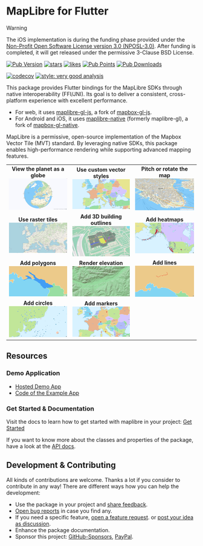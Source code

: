 # MapLibre for Flutter

> [!WARNING]
> The iOS implementation is during the funding phase provided under
> the [Non-Profit Open Software License version 3.0 (NPOSL-3.0)](https://opensource.org/license/osl-3-0-php).
> After funding is completed, it will get released under the permissive 3-Clause BSD License.

[![Pub Version](https://img.shields.io/pub/v/maplibre)](https://pub.dev/packages/maplibre)
[![stars](https://badgen.net/github/stars/josxha/flutter-maplibre?label=stars&color=green&icon=github)](https://github.com/josxha/flutter-maplibre/stargazers)
[![likes](https://img.shields.io/pub/likes/maplibre?logo=flutter)](https://pub.dev/packages/maplibre)
[![Pub Points](https://img.shields.io/pub/points/maplibre)](https://pub.dev/packages/maplibre/score)
[![Pub Downloads](https://img.shields.io/pub/dm/maplibre)](https://pub.dev/packages/maplibre)

[![codecov](https://codecov.io/gh/josxha/flutter-maplibre/graph/badge.svg?token=3LK7EQMSUM)](https://codecov.io/gh/josxha/flutter-maplibre)
[![style: very good analysis](https://img.shields.io/badge/style-very_good_analysis-B22C89.svg)](https://pub.dev/packages/very_good_analysis)

This package provides Flutter bindings for the MapLibre SDKs through native
interoperability (FFI/JNI). Its goal is to deliver a consistent, cross-platform
experience with excellent performance.

- For web, it uses [maplibre-gl-js](https://github.com/maplibre/maplibre-gl-js),
  a fork of [mapbox-gl-js](https://github.com/mapbox/mapbox-gl-js).
- For Android and iOS, it
  uses [maplibre-native](https://github.com/maplibre/maplibre-native) (formerly
  maplibre-gl), a fork
  of [mapbox-gl-native](https://github.com/mapbox/mapbox-gl-native).

MapLibre is a permissive, open-source implementation of the Mapbox Vector Tile
(MVT) standard. By leveraging native SDKs, this package enables high-performance
rendering while supporting advanced mapping features.

<table>
  <tbody>
    <tr>
      <td style="text-align: center;">
        <strong>View the planet as a globe</strong>
        <img src="https://raw.githubusercontent.com/josxha/flutter-maplibre/2244278ecb87117286a8c3fbad89717bc1231a1d/globe%20view.jpg" alt="Tilted and rotated map" />
      </td>
      <td style="text-align: center;">
        <strong>Use custom vector styles</strong>
        <img src="https://raw.githubusercontent.com/josxha/flutter-maplibre/d8e2c7daf15221f716a2ebbd63e57a317cb089ab/docs/static/img/showcase-map.jpg" alt="Custom styled map" />
      </td>
      <td style="text-align: center;">
        <strong>Pitch or rotate the map</strong>
        <img src="https://raw.githubusercontent.com/josxha/flutter-maplibre/2244278ecb87117286a8c3fbad89717bc1231a1d/tilt%20map.jpg" alt="Tilted and rotated map" />
      </td>
    </tr>
    <tr>
      <td style="text-align: center;">
        <strong>Use raster tiles</strong>
        <img src="https://raw.githubusercontent.com/josxha/flutter-maplibre/427311f8f4577c215bf73caf46e3769629e74e3b/docs/static/img/layers/raster_layer.jpg" alt="Fill Layer" />
      </td>
      <td style="text-align: center;">
        <strong>Add 3D building outlines</strong>
        <img src="https://raw.githubusercontent.com/josxha/flutter-maplibre/427311f8f4577c215bf73caf46e3769629e74e3b/docs/static/img/layers/fill_extrusion_layer.jpg" alt="Fill Extrusion Layer" />
      </td>
      <td style="text-align: center;">
        <strong>Add heatmaps</strong>
        <img src="https://raw.githubusercontent.com/josxha/flutter-maplibre/427311f8f4577c215bf73caf46e3769629e74e3b/docs/static/img/layers/heatmap_layer.jpg" alt="Fill Layer" />
      </td>
    </tr>
    <tr>
      <td style="text-align: center;">
        <strong>Add polygons</strong>
        <img src="https://raw.githubusercontent.com/josxha/flutter-maplibre/427311f8f4577c215bf73caf46e3769629e74e3b/docs/static/img/layers/fill_layer.jpg" alt="Fill Layer" />
      </td>
      <td style="text-align: center;">
        <strong>Render elevation</strong>
        <img src="https://raw.githubusercontent.com/josxha/flutter-maplibre/427311f8f4577c215bf73caf46e3769629e74e3b/docs/static/img/layers/hillshade_layer.jpg" alt="Fill Extrusion Layer" />
      </td>
      <td style="text-align: center;">
        <strong>Add lines</strong>
        <img src="https://raw.githubusercontent.com/josxha/flutter-maplibre/427311f8f4577c215bf73caf46e3769629e74e3b/docs/static/img/layers/line_layer.jpg" alt="Fill Layer" />
      </td>
    </tr>
    <tr>
      <td style="text-align: center;">
        <strong>Add circles</strong>
        <img src="https://raw.githubusercontent.com/josxha/flutter-maplibre/fe660b8d1c055d32e74cbc2ee0809281331a130b/docs/static/img/layers/circle_layer.jpg" alt="Circle Layer" />
      </td>
      <td style="text-align: center;">
        <strong>Add markers</strong>
        <img src="https://raw.githubusercontent.com/josxha/flutter-maplibre/427311f8f4577c215bf73caf46e3769629e74e3b/docs/static/img/layers/symbol_layer.jpg" alt="Symbol Layer" />
      </td>
      <td style="text-align: center;">
      </td>
    </tr>
  </tbody>
</table>

## Resources

### Demo Application

- [Hosted Demo App](https://flutter-maplibre.pages.dev/demo)
- [Code of the Example App](https://github.com/josxha/flutter-maplibre/tree/main/example/lib)

### Get Started & Documentation

Visit the docs to learn how to get started with maplibre in your
project: [Get Started](https://flutter-maplibre.pages.dev/docs/category/getting-started)

If you want to know more about the classes and properties of the package, have
a look at
the [API docs](https://pub.dev/documentation/maplibre/latest/maplibre/maplibre-library.html).

## Development & Contributing

All kinds of contributions are welcome. Thanks a lot if you consider to
contribute in any way! There are different ways how you can help the
development:

- Use the package in your project
  and [share feedback](https://github.com/josxha/flutter-maplibre/discussions/categories/show-and-tell).
- [Open bug reports](https://github.com/josxha/flutter-maplibre/issues/new?assignees=&labels=bug&projects=&template=1-bug.yml&title=%5BBUG%5D+%3Ctitle%3E)
  in case you find any.
- If you need a specific
  feature, [open a feature request](https://github.com/josxha/flutter-maplibre/issues/new?assignees=&labels=feature&projects=&template=2-feature.yml&title=%5BFEATURE%5D+%3Ctitle%3E).
  or [post your idea as discussion](https://github.com/josxha/flutter-maplibre/discussions/categories/ideas).
- Enhance the package documentation.
- Sponsor this
  project: [GitHub-Sponsors](https://github.com/sponsors/josxha), [PayPal](https://www.paypal.com/paypalme/joschaeckert).
